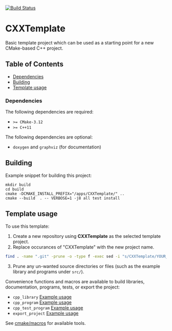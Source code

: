 [![Build Status](https://travis-ci.com/moddyz/CXXTemplate.svg?branch=master)](https://travis-ci.com/moddyz/CXXTemplate)

# CXXTemplate

Basic template project which can be used as a starting point for a new CMake-based C++ project.

## Table of Contents

- [Dependencies](#dependencies)
- [Building](#building)
- [Template usage](#template-usage)

### Dependencies

The following dependencies are required:
- `>= CMake-3.12`
- `>= C++11`

The following dependencies are optional:
- `doxygen` and `graphviz` (for documentation)

## Building

Example snippet for building this project:
```
mkdir build
cd build
cmake -DCMAKE_INSTALL_PREFIX="/apps/CXXTemplate/" ..
cmake --build  . -- VERBOSE=1 -j8 all test install
```

## Template usage

To use this template: 
1. Create a new repository using **CXXTemplate** as the selected template project.
2. Replace occurances of "CXXTemplate" with the new project name.
```bash
find . -name ".git" -prune -o -type f -exec sed -i "s/CXXTemplate/YOUR_PROJECT_NAME/g" {} +
```
3. Prune any un-wanted source directories or files (such as the example library and programs under `src/`).

Convenience functions and macros are available to build libraries, documentation, programs, tests, or export the project:
- `cpp_library` [Example usage](src/exampleSharedLibrary/CMakeLists.txt)
- `cpp_program` [Example usage](src/exampleProgram/CMakeLists.txt)
- `cpp_test_program` [Example usage](src/exampleSharedLibrary/tests/CMakeLists.txt)
- `export_project` [Example usage](CMakeLists.txt)

See [cmake/macros](cmake/macros) for available tools.
